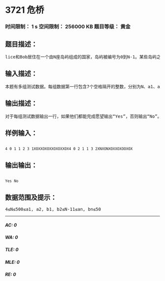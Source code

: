 # 3721 危桥   
### 时间限制： 1 s     空间限制： 256000 KB     题目等级： 黄金  
## 题目描述：  

<pre>
lice和Bob居住在一个由N座岛屿组成的国家，岛屿被编号为0到N-1。某些岛屿之间有桥相连，桥上的道路是双 向的，但一次只能供一人通行。其中一些桥由于年久失修成为危桥，最多只能通行两次。Alice希望在岛111与a1和a2之间往返an次（从a1到a2再从a2到a1算一次往返）。同时，Bob希望在岛111与b1和b2之间 往返bn次。这个过程中，所有危桥最多通行两次，其余的桥可以无限次通行。请问Alice和Bob能完成他们的愿望吗？ 
</pre>
  
  
## 输入描述：  

<pre>
本题有多组测试数据。每组数据第一行包含7个空格隔开的整数，分别为N、a1、a2、an、b1、b2、bn。接下来是一个N行N列的对称矩阵，由大写字母组成。矩阵的i行j列描述编号i-1和j-1的岛屿间的连接情況，若 为“〇”则表示有危桥相连；为“N”表示有普通的桥相连；为“X”表示没有桥相连。  
</pre>
  
  
## 输出描述：  

<pre>
对于每组测试数据输出一行，如果他们都能完成愿望输出“Yes”，否则输出“No”。
</pre>
  
  
## 样例输入：  

<pre><code>
4 0 1 1 2 3 1XOXXOXOXXOXOXXOX4 0 2 1 1 3 2XNXONXOXXOXOOXOX
</code></pre>
  
  
## 输出输出：  

<pre><code>
Yes No 
</code></pre>
  
  
## 数据范围及提示：  

<pre>
4≤N≤500≤a1, a2, b1, b2≤N-11≤an, bn≤50
</pre>
  
  
***  

##### AC: 0  
##### WA: 0  
##### TLE: 0  
##### MLE: 0  
##### RE: 0  
